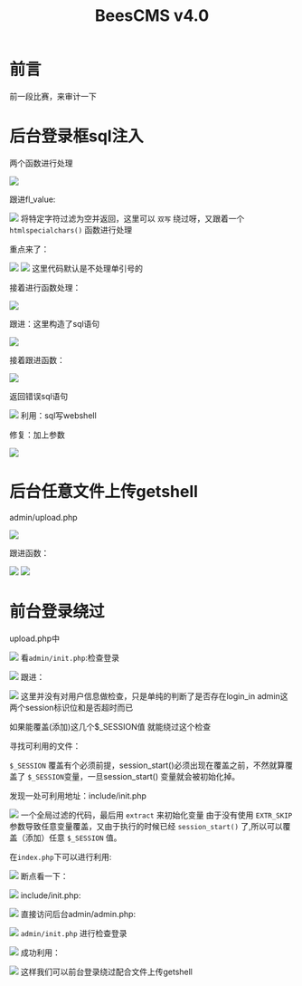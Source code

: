 ﻿---
title: BeesCMS v4.0
categories: PHP代码审计
---
# 前言
前一段比赛，来审计一下

# 后台登录框sql注入
两个函数进行处理

![](https://img-blog.csdnimg.cn/9390d57f40ad4902a5be9ee36b3e232b.png?x-oss-process=image/watermark,type_ZmFuZ3poZW5naGVpdGk,shadow_10,text_aHR0cHM6Ly9ibG9nLmNzZG4ubmV0L3FxXzUzMjYzNzg5,size_16,color_FFFFFF,t_70#pic_center)

<!--more-->
跟进fl_value:

![](https://img-blog.csdnimg.cn/6e2cf7eac31e4271a0cb9b49353688e5.png?x-oss-process=image/watermark,type_ZmFuZ3poZW5naGVpdGk,shadow_10,text_aHR0cHM6Ly9ibG9nLmNzZG4ubmV0L3FxXzUzMjYzNzg5,size_16,color_FFFFFF,t_70#pic_center)
将特定字符过滤为空并返回，这里可以 `双写` 绕过呀，又跟着一个 `htmlspecialchars()` 函数进行处理

重点来了：

![](https://img-blog.csdnimg.cn/62f1468a478b4312b2b0d876ad6d2943.png?x-oss-process=image/watermark,type_ZmFuZ3poZW5naGVpdGk,shadow_10,text_aHR0cHM6Ly9ibG9nLmNzZG4ubmV0L3FxXzUzMjYzNzg5,size_16,color_FFFFFF,t_70#pic_center)
![](https://img-blog.csdnimg.cn/a038faf0e566431294a5647aaff7eedf.png?x-oss-process=image/watermark,type_ZmFuZ3poZW5naGVpdGk,shadow_10,text_aHR0cHM6Ly9ibG9nLmNzZG4ubmV0L3FxXzUzMjYzNzg5,size_16,color_FFFFFF,t_70#pic_center)
这里代码默认是不处理单引号的


接着进行函数处理：

![](https://img-blog.csdnimg.cn/982644abf4c24f3db601fb18103ee5da.png#pic_center)

跟进：这里构造了sql语句

![](https://img-blog.csdnimg.cn/460c1f502fb54cbdbc1f8a84ec6d72cd.png?x-oss-process=image/watermark,type_ZmFuZ3poZW5naGVpdGk,shadow_10,text_aHR0cHM6Ly9ibG9nLmNzZG4ubmV0L3FxXzUzMjYzNzg5,size_16,color_FFFFFF,t_70#pic_center)

接着跟进函数：

![](https://img-blog.csdnimg.cn/aea1a3445b334a65b0bcb26fc710d279.png?x-oss-process=image/watermark,type_ZmFuZ3poZW5naGVpdGk,shadow_10,text_aHR0cHM6Ly9ibG9nLmNzZG4ubmV0L3FxXzUzMjYzNzg5,size_16,color_FFFFFF,t_70#pic_center)

返回错误sql语句

![](https://img-blog.csdnimg.cn/71b86975f3504446bd2505bf7ddbaee5.png?x-oss-process=image/watermark,type_ZmFuZ3poZW5naGVpdGk,shadow_10,text_aHR0cHM6Ly9ibG9nLmNzZG4ubmV0L3FxXzUzMjYzNzg5,size_16,color_FFFFFF,t_70#pic_center)
利用：sql写webshell


修复：加上参数

![](https://img-blog.csdnimg.cn/0567afc33ac24db3ad11047a4103ced2.png?x-oss-process=image/watermark,type_ZmFuZ3poZW5naGVpdGk,shadow_10,text_aHR0cHM6Ly9ibG9nLmNzZG4ubmV0L3FxXzUzMjYzNzg5,size_16,color_FFFFFF,t_70#pic_center)

# 后台任意文件上传getshell
admin/upload.php

![](https://img-blog.csdnimg.cn/3aa0f320c5d14db689c7e3059a076619.png?x-oss-process=image/watermark,type_ZmFuZ3poZW5naGVpdGk,shadow_10,text_aHR0cHM6Ly9ibG9nLmNzZG4ubmV0L3FxXzUzMjYzNzg5,size_16,color_FFFFFF,t_70#pic_center)

跟进函数：

![](https://img-blog.csdnimg.cn/1f97e5e6c89e4f498666c2b17465e4d2.png?x-oss-process=image/watermark,type_ZmFuZ3poZW5naGVpdGk,shadow_10,text_aHR0cHM6Ly9ibG9nLmNzZG4ubmV0L3FxXzUzMjYzNzg5,size_16,color_FFFFFF,t_70#pic_center)
![](https://img-blog.csdnimg.cn/25e33b17909e4e97ab9258bb2e6deec8.png?x-oss-process=image/watermark,type_ZmFuZ3poZW5naGVpdGk,shadow_10,text_aHR0cHM6Ly9ibG9nLmNzZG4ubmV0L3FxXzUzMjYzNzg5,size_16,color_FFFFFF,t_70#pic_center)

# 前台登录绕过
upload.php中

![](https://img-blog.csdnimg.cn/f623dbebfeb64b43a76e13085837fdd3.png?x-oss-process=image/watermark,type_ZmFuZ3poZW5naGVpdGk,shadow_10,text_aHR0cHM6Ly9ibG9nLmNzZG4ubmV0L3FxXzUzMjYzNzg5,size_16,color_FFFFFF,t_70#pic_center)
看`admin/init.php`:检查登录

![](https://img-blog.csdnimg.cn/643d8389c139439e8f2d31ca812e039a.png#pic_center)
跟进：

![](https://img-blog.csdnimg.cn/93aca6a2c7094a34a0aba5bd55100924.png?x-oss-process=image/watermark,type_ZmFuZ3poZW5naGVpdGk,shadow_10,text_aHR0cHM6Ly9ibG9nLmNzZG4ubmV0L3FxXzUzMjYzNzg5,size_16,color_FFFFFF,t_70#pic_center)
这里并没有对用户信息做检查，只是单纯的判断了是否存在login_in admin这两个session标识位和是否超时而已

如果能覆盖(添加)这几个$_SESSION值 就能绕过这个检查

寻找可利用的文件：

`$_SESSION` 覆盖有个必须前提，session_start()必须出现在覆盖之前，不然就算覆盖了 `$_SESSION`变量，一旦session_start()  变量就会被初始化掉。

发现一处可利用地址：include/init.php

![](https://img-blog.csdnimg.cn/5c92916645da46c8987f6f75a0e23ed0.png?x-oss-process=image/watermark,type_ZmFuZ3poZW5naGVpdGk,shadow_10,text_aHR0cHM6Ly9ibG9nLmNzZG4ubmV0L3FxXzUzMjYzNzg5,size_16,color_FFFFFF,t_70#pic_center)
一个全局过滤的代码，最后用 `extract` 来初始化变量 由于没有使用 `EXTR_SKIP` 参数导致任意变量覆盖，又由于执行的时候已经 `session_start()` 了,所以可以覆盖（添加）任意 `$_SESSION` 值。

在`index.php`下可以进行利用:

![](https://img-blog.csdnimg.cn/d908202e37b847b8b67096af27e18948.png?x-oss-process=image/watermark,type_ZmFuZ3poZW5naGVpdGk,shadow_10,text_aHR0cHM6Ly9ibG9nLmNzZG4ubmV0L3FxXzUzMjYzNzg5,size_16,color_FFFFFF,t_70#pic_center)
断点看一下：

![](https://img-blog.csdnimg.cn/bd497da3c8464f8f9e32e3e0aa573a96.png?x-oss-process=image/watermark,type_ZmFuZ3poZW5naGVpdGk,shadow_10,text_aHR0cHM6Ly9ibG9nLmNzZG4ubmV0L3FxXzUzMjYzNzg5,size_16,color_FFFFFF,t_70#pic_center)
include/init.php:

![](https://img-blog.csdnimg.cn/1e26300bca7842b59f99f53041bd2edd.png?x-oss-process=image/watermark,type_ZmFuZ3poZW5naGVpdGk,shadow_10,text_aHR0cHM6Ly9ibG9nLmNzZG4ubmV0L3FxXzUzMjYzNzg5,size_16,color_FFFFFF,t_70#pic_center)
直接访问后台admin/admin.php:

![](https://img-blog.csdnimg.cn/aaf4424587554a92bcaa6c4d4b798d32.png?x-oss-process=image/watermark,type_ZmFuZ3poZW5naGVpdGk,shadow_10,text_aHR0cHM6Ly9ibG9nLmNzZG4ubmV0L3FxXzUzMjYzNzg5,size_16,color_FFFFFF,t_70#pic_center)
`admin/init.php` 进行检查登录

![](https://img-blog.csdnimg.cn/08c750d3da294d368ae19fad502bb19c.png?x-oss-process=image/watermark,type_ZmFuZ3poZW5naGVpdGk,shadow_10,text_aHR0cHM6Ly9ibG9nLmNzZG4ubmV0L3FxXzUzMjYzNzg5,size_16,color_FFFFFF,t_70#pic_center)
成功利用：

![](https://img-blog.csdnimg.cn/b8cb8521d0ed486cacb7242138fb11a9.png?x-oss-process=image/watermark,type_ZmFuZ3poZW5naGVpdGk,shadow_10,text_aHR0cHM6Ly9ibG9nLmNzZG4ubmV0L3FxXzUzMjYzNzg5,size_16,color_FFFFFF,t_70#pic_center)
这样我们可以前台登录绕过配合文件上传getshell
